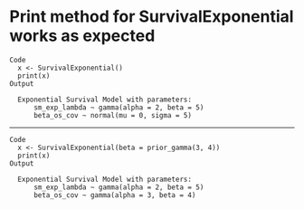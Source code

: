 # Print method for SurvivalExponential works as expected

    Code
      x <- SurvivalExponential()
      print(x)
    Output
      
      Exponential Survival Model with parameters:
          sm_exp_lambda ~ gamma(alpha = 2, beta = 5)
          beta_os_cov ~ normal(mu = 0, sigma = 5)
      

---

    Code
      x <- SurvivalExponential(beta = prior_gamma(3, 4))
      print(x)
    Output
      
      Exponential Survival Model with parameters:
          sm_exp_lambda ~ gamma(alpha = 2, beta = 5)
          beta_os_cov ~ gamma(alpha = 3, beta = 4)
      

